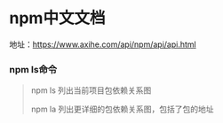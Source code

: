 # npm中文文档

地址：https://www.axihe.com/api/npm/api/api.html



### npm ls命令

> npm ls  列出当前项目包依赖关系图
>
> npm la 列出更详细的包依赖关系图，包括了包的地址

